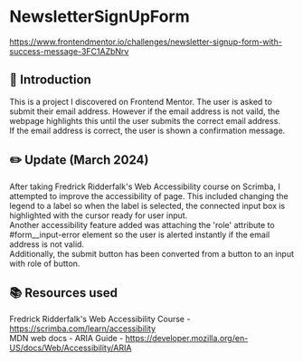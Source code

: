 # NewsletterSignUpForm
https://www.frontendmentor.io/challenges/newsletter-signup-form-with-success-message-3FC1AZbNrv

## 🍼 Introduction
This is a project I discovered on Frontend Mentor. The user is asked to submit their email address. However if the email address is not vaild, the webpage highlights this until the user submits the correct email address.   
If the email address is correct, the user is shown a confirmation message.

## ✏️ Update (March 2024)
After taking Fredrick Ridderfalk's Web Accessibility course on Scrimba, I attempted to improve the accessibility of page. This included changing the legend to a label so when the label is selected, the connected input box is highlighted with the cursor ready for user input.  
Another accessibility feature added was attaching the 'role' attribute to #form__input-error element so the user is alerted instantly if the email address is not valid.   
Additionally, the submit button has been converted from a button to an input with role of button.

## 📚 Resources used
Fredrick Ridderfalk's Web Accessibility Course - https://scrimba.com/learn/accessibility  
MDN web docs - ARIA Guide - https://developer.mozilla.org/en-US/docs/Web/Accessibility/ARIA
